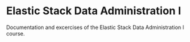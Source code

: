 # Elastic Stack Data Administration I

Documentation and excercises of the Elastic Stack Data Administration I course.